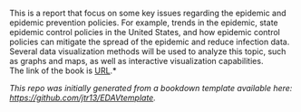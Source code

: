 This is a report that focus on some key issues regarding the epidemic and epidemic prevention policies. For example, trends in the epidemic, state epidemic control policies in the United States, and how epidemic control policies can mitigate the spread of the epidemic and reduce infection data.\
Several data visualization methods will be used to analyze this topic, such as graphs and maps, as well as interactive visualization capabilities.\
The link of the book is 
[URL](https://github.com/jtr13/EDAVtemplate/discussions).*

*This repo was initially generated from a bookdown template available here: https://github.com/jtr13/EDAVtemplate.*	
